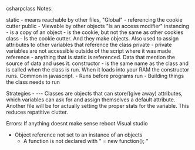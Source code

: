 csharpclass
Notes:

static - means reachable by other files, "Global" - referencing the cookie cutter
public - Viewable by other objects "Is an access modifier"
instancing - is a copy of an object - is the cookie, but not the same as other cookies
class - Is the cookie cutter. And they make objects. Also used to assign attributes to other variables that reference the class
private - private variables are not accessible outside of the script where it was made
reference - anything that is static is referenced. Data that mention the source of data and uses it.
constructor - is the same name as the class and is called when the class is run. When it loads into your RAM the constructor runs. Common in javascript.
    - Runs before programs run
    - Building things the class needs to run

Strategies -
--- Classes are objects that can store/(give away) attributes, which variables can ask for and assign themselves a default attribute. Another file will be for actually setting the proper
stats for the variable. This reduces repatitive clutter.


Errors:
If anything doesnt make sense reboot Visual studio

- Object reference not set to an instance of an objects
    * A function is not declared with "  = new function();  "